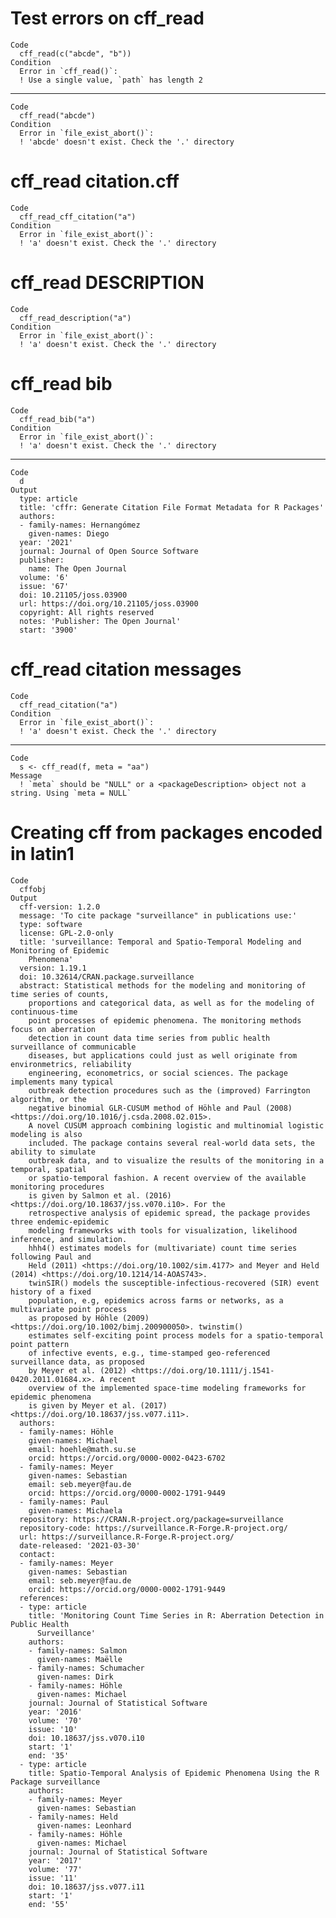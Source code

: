 # Test errors on cff_read

    Code
      cff_read(c("abcde", "b"))
    Condition
      Error in `cff_read()`:
      ! Use a single value, `path` has length 2

---

    Code
      cff_read("abcde")
    Condition
      Error in `file_exist_abort()`:
      ! 'abcde' doesn't exist. Check the '.' directory

# cff_read citation.cff

    Code
      cff_read_cff_citation("a")
    Condition
      Error in `file_exist_abort()`:
      ! 'a' doesn't exist. Check the '.' directory

# cff_read DESCRIPTION

    Code
      cff_read_description("a")
    Condition
      Error in `file_exist_abort()`:
      ! 'a' doesn't exist. Check the '.' directory

# cff_read bib

    Code
      cff_read_bib("a")
    Condition
      Error in `file_exist_abort()`:
      ! 'a' doesn't exist. Check the '.' directory

---

    Code
      d
    Output
      type: article
      title: 'cffr: Generate Citation File Format Metadata for R Packages'
      authors:
      - family-names: Hernangómez
        given-names: Diego
      year: '2021'
      journal: Journal of Open Source Software
      publisher:
        name: The Open Journal
      volume: '6'
      issue: '67'
      doi: 10.21105/joss.03900
      url: https://doi.org/10.21105/joss.03900
      copyright: All rights reserved
      notes: 'Publisher: The Open Journal'
      start: '3900'

# cff_read citation messages

    Code
      cff_read_citation("a")
    Condition
      Error in `file_exist_abort()`:
      ! 'a' doesn't exist. Check the '.' directory

---

    Code
      s <- cff_read(f, meta = "aa")
    Message
      ! `meta` should be "NULL" or a <packageDescription> object not a string. Using `meta = NULL`

# Creating cff from packages encoded in latin1

    Code
      cffobj
    Output
      cff-version: 1.2.0
      message: 'To cite package "surveillance" in publications use:'
      type: software
      license: GPL-2.0-only
      title: 'surveillance: Temporal and Spatio-Temporal Modeling and Monitoring of Epidemic
        Phenomena'
      version: 1.19.1
      doi: 10.32614/CRAN.package.surveillance
      abstract: Statistical methods for the modeling and monitoring of time series of counts,
        proportions and categorical data, as well as for the modeling of continuous-time
        point processes of epidemic phenomena. The monitoring methods focus on aberration
        detection in count data time series from public health surveillance of communicable
        diseases, but applications could just as well originate from environmetrics, reliability
        engineering, econometrics, or social sciences. The package implements many typical
        outbreak detection procedures such as the (improved) Farrington algorithm, or the
        negative binomial GLR-CUSUM method of Höhle and Paul (2008) <https://doi.org/10.1016/j.csda.2008.02.015>.
        A novel CUSUM approach combining logistic and multinomial logistic modeling is also
        included. The package contains several real-world data sets, the ability to simulate
        outbreak data, and to visualize the results of the monitoring in a temporal, spatial
        or spatio-temporal fashion. A recent overview of the available monitoring procedures
        is given by Salmon et al. (2016) <https://doi.org/10.18637/jss.v070.i10>. For the
        retrospective analysis of epidemic spread, the package provides three endemic-epidemic
        modeling frameworks with tools for visualization, likelihood inference, and simulation.
        hhh4() estimates models for (multivariate) count time series following Paul and
        Held (2011) <https://doi.org/10.1002/sim.4177> and Meyer and Held (2014) <https://doi.org/10.1214/14-AOAS743>.
        twinSIR() models the susceptible-infectious-recovered (SIR) event history of a fixed
        population, e.g, epidemics across farms or networks, as a multivariate point process
        as proposed by Höhle (2009) <https://doi.org/10.1002/bimj.200900050>. twinstim()
        estimates self-exciting point process models for a spatio-temporal point pattern
        of infective events, e.g., time-stamped geo-referenced surveillance data, as proposed
        by Meyer et al. (2012) <https://doi.org/10.1111/j.1541-0420.2011.01684.x>. A recent
        overview of the implemented space-time modeling frameworks for epidemic phenomena
        is given by Meyer et al. (2017) <https://doi.org/10.18637/jss.v077.i11>.
      authors:
      - family-names: Höhle
        given-names: Michael
        email: hoehle@math.su.se
        orcid: https://orcid.org/0000-0002-0423-6702
      - family-names: Meyer
        given-names: Sebastian
        email: seb.meyer@fau.de
        orcid: https://orcid.org/0000-0002-1791-9449
      - family-names: Paul
        given-names: Michaela
      repository: https://CRAN.R-project.org/package=surveillance
      repository-code: https://surveillance.R-Forge.R-project.org/
      url: https://surveillance.R-Forge.R-project.org/
      date-released: '2021-03-30'
      contact:
      - family-names: Meyer
        given-names: Sebastian
        email: seb.meyer@fau.de
        orcid: https://orcid.org/0000-0002-1791-9449
      references:
      - type: article
        title: 'Monitoring Count Time Series in R: Aberration Detection in Public Health
          Surveillance'
        authors:
        - family-names: Salmon
          given-names: Maëlle
        - family-names: Schumacher
          given-names: Dirk
        - family-names: Höhle
          given-names: Michael
        journal: Journal of Statistical Software
        year: '2016'
        volume: '70'
        issue: '10'
        doi: 10.18637/jss.v070.i10
        start: '1'
        end: '35'
      - type: article
        title: Spatio-Temporal Analysis of Epidemic Phenomena Using the R Package surveillance
        authors:
        - family-names: Meyer
          given-names: Sebastian
        - family-names: Held
          given-names: Leonhard
        - family-names: Höhle
          given-names: Michael
        journal: Journal of Statistical Software
        year: '2017'
        volume: '77'
        issue: '11'
        doi: 10.18637/jss.v077.i11
        start: '1'
        end: '55'

